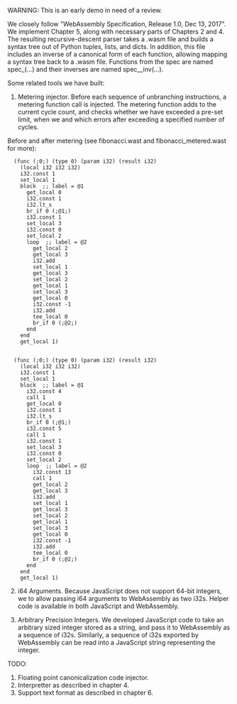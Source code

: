 WARNING: This is an early demo in need of a review.


We closely follow "WebAssembly Specification, Release 1.0, Dec 13, 2017". We implement Chapter 5, along with necessary parts of Chapters 2 and 4. The resulting recursive-descent parser takes a .wasm file and builds a syntax tree out of Python tuples, lists, and dicts. In addition, this file includes an inverse of a canonical form of each function, allowing mapping a syntax tree back to a .wasm file. Functions from the spec are named spec_<func>(...) and their inverses are named spec_<func>_inv(...).




Some related tools we have built:

1) Metering injector. Before each sequence of unbranching instructions, a metering function call is injected. The metering function adds to the current cycle count, and checks whether we have exceeded a pre-set limit, when we  and which errors after exceeding a specified number of cycles.

Before and after metering (see fibonacci.wast and fibonacci_metered.wast for more):
```
  (func (;0;) (type 0) (param i32) (result i32)
    (local i32 i32 i32)
    i32.const 1
    set_local 1
    block  ;; label = @1
      get_local 0
      i32.const 1
      i32.lt_s
      br_if 0 (;@1;)
      i32.const 1
      set_local 3
      i32.const 0
      set_local 2
      loop  ;; label = @2
        get_local 2
        get_local 3
        i32.add
        set_local 1
        get_local 3
        set_local 2
        get_local 1
        set_local 3
        get_local 0
        i32.const -1
        i32.add
        tee_local 0
        br_if 0 (;@2;)
      end
    end
    get_local 1)


  (func (;0;) (type 0) (param i32) (result i32)
    (local i32 i32 i32)
    i32.const 1
    set_local 1
    block  ;; label = @1
      i32.const 4
      call 1
      get_local 0
      i32.const 1
      i32.lt_s
      br_if 0 (;@1;)
      i32.const 5
      call 1
      i32.const 1
      set_local 3
      i32.const 0
      set_local 2
      loop  ;; label = @2
        i32.const 13
        call 1
        get_local 2
        get_local 3
        i32.add
        set_local 1
        get_local 3
        set_local 2
        get_local 1
        set_local 3
        get_local 0
        i32.const -1
        i32.add
        tee_local 0
        br_if 0 (;@2;)
      end
    end
    get_local 1)
```


2) i64 Arguments. Because JavaScript does not support 64-bit integers, we to allow passing i64 arguments to WebAssembly as two i32s. Helper code is available in both JavaScript and WebAssembly.

3) Arbitrary Precision Integers. We developed JavaScript code to take an arbitrary sized integer stored as a string, and pass it to WebAssembly as a sequence of i32s. Similarly, a sequence of i32s exported by WebAssembly can be read into a JavaScript string representing the integer.


TODO:
1) Floating point canonicalization code injector.
2) Interpretter as described in chapter 4.
3) Support text format as described in chapter 6.













